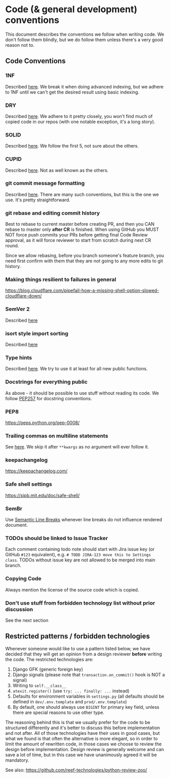 # Code (& general development) conventions

This document describes the conventions we follow when writing code.
We don't follow them blindly, but we do follow them unless there's a very good reason not to.

## Code Conventions

### 1NF

Described [here](https://en.wikipedia.org/wiki/First_normal_form).
We break it when doing advanced indexing, but we adhere to 1NF until we can't get the desired result using basic indexing.

### DRY

Described [here](https://en.wikipedia.org/wiki/Don%27t_repeat_yourself).
We adhere to it pretty closely, you won't find much of copied code in our repos (with one notable exception, it's a long story).

### SOLID

Described [here](https://en.wikipedia.org/wiki/SOLID).
We follow the first 5, not sure about the others.

### CUPID

Described [here](https://dannorth.net/2022/02/10/cupid-for-joyful-coding/).
Not as well known as the others.

### git commit message formatting

Described [here](https://chris.beams.io/posts/git-commit/).
There are many such conventions, but this is the one we use.
It's pretty straightforward.

### git rebase and editing commit history

Best to rebase to current master before creating PR, and then you CAN rebase to master only **after CR** is finished.
When using GitHub you MUST NOT force push commits your PRs before getting final Code Review approval, as it will force reviewer to start from scratch during next CR round.

Since we allow rebasing, before you branch someone's feature branch, you need first confirm with them that they are not going to any more edits to git history.

### Making things resilient to failures in general

<https://blog.cloudflare.com/pipefail-how-a-missing-shell-option-slowed-cloudflare-down/>

### SemVer 2

Described [here](https://semver.org/spec/v2.0.0.html)

### isort style import sorting

Described [here](https://pycqa.github.io/isort/docs/configuration/custom_sections_and_ordering.html)

### Type hints

Described [here](https://docs.python.org/3/library/typing.html).
We try to use it at least for all new public functions.

### Docstrings for everything public

As above - it should be possible to use stuff without reading its code.
We follow [PEP257](https://peps.python.org/pep-0257/) for docstring conventions.

### PEP8

<https://peps.python.org/pep-0008/>

### Trailing commas on multiline statements

See [here](https://stackoverflow.com/a/17492103/1935381).
We skip it after `**kwargs` as no argument will ever follow it.

### keepachangelog

<https://keepachangelog.com/>

### Safe shell settings

<https://sipb.mit.edu/doc/safe-shell/>

### SemBr

Use [Semantic Line Breaks](https://sembr.org/) whenever line breaks do not influence rendered document.

### TODOs should be linked to Issue Tracker

Each comment containing todo note should start with Jira issue key (or GitHub `#123` equivalent), e.g. `# TODD JIRA-123 move this to Settings class`.
TODOs without issue key are not allowed to be merged into main branch.

### Copying Code

Always mention the license of the source code which is copied.

### Don't use stuff from forbidden technology list without prior discussion

See the next section

## Restricted patterns / forbidden technologies

Whenever someone would like to use a pattern listed below, we have decided that they will get an opinion from a design reviewer **before** writing the code.
The restricted technologies are:

1. Django GFK (generic foreign key)
2. Django signals (please note that `transaction.on_commit()` hook is NOT a signal)
3. Writing to `self.__class__`
4. `atexit.register()` (use `try: ... finally: ...` instead)
5. Defaults for environment variables in `settings.py` (all defaults should be defined in `dev/.env.template` and `prod/.env.template`)
6. By default, one should always use `BIGINT` for primary key field, unless there are special reasons to use other type.

The reasoning behind this is that we usually prefer for the code to be structured differently and it's better to discuss this before implementation and not after.
All of those technologies have their uses in good cases, but what we found is that often the alternative is more elegant, so in order to limit the amount of rewritten code, in those cases we choose to review the design before implementation.
Design review is generally welcome and can save a lot of time, but in this case we have unanimously agreed it will be mandatory.

See also:
<https://github.com/reef-technologies/python-review-zoo/>
